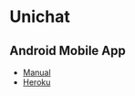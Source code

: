 ﻿# Unichat
## Android Mobile App

* [Manual](https://github.com/Wokub/unichat-mobile-app/blob/master/docs/UniChatInfoGraf.pdf)
* [Heroku](https://unichatchat.herokuapp.com)
